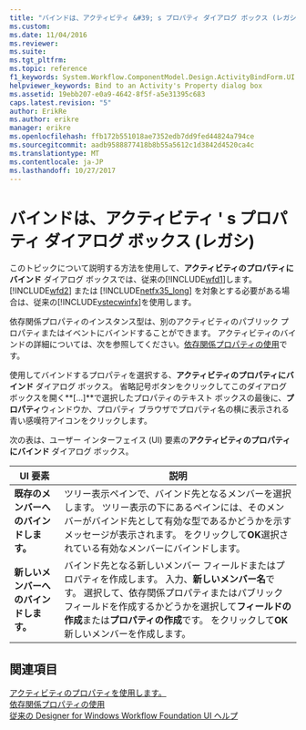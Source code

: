 ```yaml
---
title: "バインドは、アクティビティ &#39; s プロパティ ダイアログ ボックス (レガシ) |Microsoft ドキュメント"
ms.custom: 
ms.date: 11/04/2016
ms.reviewer: 
ms.suite: 
ms.tgt_pltfrm: 
ms.topic: reference
f1_keywords: System.Workflow.ComponentModel.Design.ActivityBindForm.UI
helpviewer_keywords: Bind to an Activity's Property dialog box
ms.assetid: 19ebb207-e0a9-4642-8f5f-a5e31395c683
caps.latest.revision: "5"
author: ErikRe
ms.author: erikre
manager: erikre
ms.openlocfilehash: ffb172b551018ae7352edb7dd9fed44824a794ce
ms.sourcegitcommit: aadb9588877418b8b55a5612c1d3842d4520ca4c
ms.translationtype: MT
ms.contentlocale: ja-JP
ms.lasthandoff: 10/27/2017
---
```

# <a name="bind-to-an-activity39s-property-dialog-box-legacy"></a>バインドは、アクティビティ &#39; s プロパティ ダイアログ ボックス (レガシ)
このトピックについて説明する方法を使用して、**アクティビティのプロパティにバインド** ダイアログ ボックスでは、従来の[!INCLUDE[wfd1](../workflow-designer/includes/wfd1_md.md)]します。 [!INCLUDE[wfd2](../workflow-designer/includes/wfd2_md.md)] または [!INCLUDE[netfx35_long](../workflow-designer/includes/netfx35_long_md.md)] を対象とする必要がある場合は、従来の[!INCLUDE[vstecwinfx](../workflow-designer/includes/vstecwinfx_md.md)]を使用します。  
  
 依存関係プロパティのインスタンス型は、別のアクティビティのパブリック プロパティまたはイベントにバインドすることができます。 アクティビティのバインドの詳細については、次を参照してください。[依存関係プロパティの使用](http://go.microsoft.com/fwlink?LinkID=65007)です。  
  
 使用してバインドするプロパティを選択する、**アクティビティのプロパティにバインド** ダイアログ ボックス。 省略記号ボタンをクリックしてこのダイアログ ボックスを開く**[...]**で選択したプロパティのテキスト ボックスの最後に、**プロパティ**ウィンドウか、プロパティ ブラウザでプロパティ名の横に表示される青い感嘆符アイコンをクリックします。  
  
 次の表は、ユーザー インターフェイス (UI) 要素の**アクティビティのプロパティにバインド** ダイアログ ボックス。  
  
|UI 要素|説明|  
|----------------|-----------------|  
|**既存のメンバーへのバインドします。**|ツリー表示ペインで、バインド先となるメンバーを選択します。 ツリー表示の下にあるペインには、そのメンバーがバインド先として有効な型であるかどうかを示すメッセージが表示されます。 をクリックして**OK**選択されている有効なメンバーにバインドします。|  
|**新しいメンバーへのバインドします。**|バインド先となる新しいメンバー フィールドまたはプロパティを作成します。 入力、**新しいメンバー名**です。 選択して、依存関係プロパティまたはパブリック フィールドを作成するかどうかを選択して**フィールドの作成**または**プロパティの作成**です。 をクリックして**OK**新しいメンバーを作成します。|  
  
## <a name="see-also"></a>関連項目  
 [アクティビティのプロパティを使用します。](http://go.microsoft.com/fwlink?LinkID=65013)   
 [依存関係プロパティの使用](http://go.microsoft.com/fwlink?LinkID=65007)   
 [従来の Designer for Windows Workflow Foundation UI ヘルプ](../workflow-designer/legacy-designer-for-windows-workflow-foundation-ui-help.md)